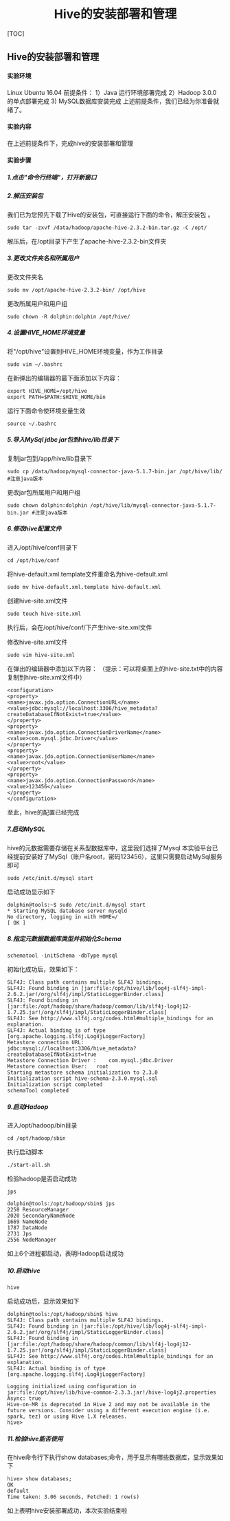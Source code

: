 <center><h1>Hive的安装部署和管理</h1></center>
[TOC]

## Hive的安装部署和管理

#### 实验环境

Linux Ubuntu 16.04
前提条件：
1）Java 运行环境部署完成
2）Hadoop 3.0.0 的单点部署完成
3) MySQL数据库安装完成
上述前提条件，我们已经为你准备就绪了。

#### 实验内容

在上述前提条件下，完成hive的安装部署和管理

#### 实验步骤

##### 1.点击"命令行终端"，打开新窗口

##### 2.解压安装包

我们已为您预先下载了Hive的安装包，可直接运行下面的命令，解压安装包 。

`sudo tar -zxvf /data/hadoop/apache-hive-2.3.2-bin.tar.gz -C /opt/`

解压后，在/opt目录下产生了apache-hive-2.3.2-bin文件夹

##### 3.更改文件夹名和所属用户

更改文件夹名

`sudo mv /opt/apache-hive-2.3.2-bin/ /opt/hive`

更改所属用户和用户组

`sudo chown -R dolphin:dolphin /opt/hive/`

##### 4.设置HIVE_HOME环境变量

将"/opt/hive"设置到HIVE_HOME环境变量，作为工作目录

`sudo vim ~/.bashrc`

在新弹出的编辑器的最下面添加以下内容：

```
export HIVE_HOME=/opt/hive
export PATH=$PATH:$HIVE_HOME/bin
```

运行下面命令使环境变量生效

`source ~/.bashrc`

##### 5.导入MySql jdbc jar包到hive/lib目录下

复制jar包到/app/hive/lib目录下

`sudo cp /data/hadoop/mysql-connector-java-5.1.7-bin.jar /opt/hive/lib/ #注意java版本`

更改jar包所属用户和用户组

`sudo chown dolphin:dolphin /opt/hive/lib/mysql-connector-java-5.1.7-bin.jar #注意java版本`

##### 6.修改hive配置文件

进入/opt/hive/conf目录下

`cd /opt/hive/conf`

将hive-default.xml.template文件重命名为hive-default.xml

`sudo mv hive-default.xml.template hive-default.xml`

创建hive-site.xml文件

`sudo touch hive-site.xml`

执行后，会在/opt/hive/conf/下产生hive-site.xml文件

修改hive-site.xml文件

`sudo vim hive-site.xml`

在弹出的编辑器中添加以下内容：
（提示：可以将桌面上的hive-site.txt中的内容复制到hive-site.xml文件中）

```
<configuration>
<property>
<name>javax.jdo.option.ConnectionURL</name>
<value>jdbc:mysql://localhost:3306/hive_metadata?createDatabaseIfNotExist=true</value>
</property>
<property>
<name>javax.jdo.option.ConnectionDriverName</name>
<value>com.mysql.jdbc.Driver</value>
</property>
<property>
<name>javax.jdo.option.ConnectionUserName</name>
<value>root</value>
</property>
<property>
<name>javax.jdo.option.ConnectionPassword</name>
<value>123456</value>
</property>
</configuration>
```



至此，hive的配置已经完成

##### 7.启动MySQL

hive的元数据需要存储在关系型数据库中，这里我们选择了Mysql
本实验平台已经提前安装好了MySql（账户名root，密码123456），这里只需要启动MySql服务即可

`sudo /etc/init.d/mysql start`

启动成功显示如下

```
dolphin@tools:~$ sudo /etc/init.d/mysql start
* Starting MySQL database server mysqld
No directory, logging in with HOME=/
[ OK ]
```



##### 8.指定元数据数据库类型并初始化Schema

`schematool -initSchema -dbType mysql`

初始化成功后，效果如下：

```dolphin@tools:/opt/hive/conf$ schematool -initSchema -dbType mysql
SLF4J: Class path contains multiple SLF4J bindings.
SLF4J: Found binding in [jar:file:/opt/hive/lib/log4j-slf4j-impl-2.6.2.jar!/org/slf4j/impl/StaticLoggerBinder.class]
SLF4J: Found binding in [jar:file:/opt/hadoop/share/hadoop/common/lib/slf4j-log4j12-1.7.25.jar!/org/slf4j/impl/StaticLoggerBinder.class]
SLF4J: See http://www.slf4j.org/codes.html#multiple_bindings for an explanation.
SLF4J: Actual binding is of type [org.apache.logging.slf4j.Log4jLoggerFactory]
Metastore connection URL:    jdbc:mysql://localhost:3306/hive_metadata?createDatabaseIfNotExist=true
Metastore Connection Driver :    com.mysql.jdbc.Driver
Metastore connection User:   root
Starting metastore schema initialization to 2.3.0
Initialization script hive-schema-2.3.0.mysql.sql
Initialization script completed
schemaTool completed
```

##### 9.启动Hadoop

进入/opt/hadoop/bin目录

`cd /opt/hadoop/sbin`

执行启动脚本

`./start-all.sh`

检验hadoop是否启动成功

`jps`

```
dolphin@tools:/opt/hadoop/sbin$ jps
2258 ResourceManager
2020 SecondaryNameNode
1669 NameNode
1787 DataNode
2731 Jps
2556 NodeManager
```

如上6个进程都启动，表明Hadoop启动成功

##### 10.启动hive

`hive`

启动成功后，显示效果如下

```
dolphin@tools:/opt/hadoop/sbin$ hive
SLF4J: Class path contains multiple SLF4J bindings.
SLF4J: Found binding in [jar:file:/opt/hive/lib/log4j-slf4j-impl-2.6.2.jar!/org/slf4j/impl/StaticLoggerBinder.class]
SLF4J: Found binding in [jar:file:/opt/hadoop/share/hadoop/common/lib/slf4j-log4j12-1.7.25.jar!/org/slf4j/impl/StaticLoggerBinder.class]
SLF4J: See http://www.slf4j.org/codes.html#multiple_bindings for an explanation.
SLF4J: Actual binding is of type [org.apache.logging.slf4j.Log4jLoggerFactory]
 
Logging initialized using configuration in jar:file:/opt/hive/lib/hive-common-2.3.3.jar!/hive-log4j2.properties Async: true
Hive-on-MR is deprecated in Hive 2 and may not be available in the future versions. Consider using a different execution engine (i.e. spark, tez) or using Hive 1.X releases.
hive>
```

##### 11.检验hive能否使用

在hive命令行下执行show databases;命令，用于显示有哪些数据库，显示效果如下

```
hive> show databases;
OK
default
Time taken: 3.06 seconds, Fetched: 1 row(s)
```

如上表明hive安装部署成功，本次实验结束啦

